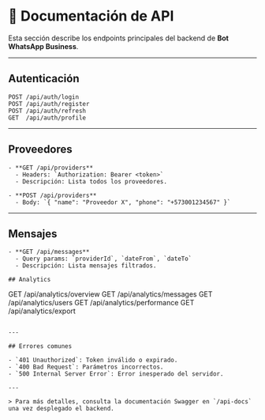 # 📡 Documentación de API

Esta sección describe los endpoints principales del backend de **Bot WhatsApp Business**.

---

## Autenticación

```
POST /api/auth/login
POST /api/auth/register
POST /api/auth/refresh
GET  /api/auth/profile
```

---

## Proveedores

```
- **GET /api/providers**
  - Headers: `Authorization: Bearer <token>`
  - Descripción: Lista todos los proveedores.

- **POST /api/providers**
  - Body: `{ "name": "Proveedor X", "phone": "+573001234567" }`
```

---

## Mensajes

```
- **GET /api/messages**
  - Query params: `providerId`, `dateFrom`, `dateTo`
  - Descripción: Lista mensajes filtrados.

## Analytics

```
GET /api/analytics/overview
GET /api/analytics/messages
GET /api/analytics/users
GET /api/analytics/performance
GET /api/analytics/export
```

---

## Errores comunes

- `401 Unauthorized`: Token inválido o expirado.
- `400 Bad Request`: Parámetros incorrectos.
- `500 Internal Server Error`: Error inesperado del servidor.

---

> Para más detalles, consulta la documentación Swagger en `/api-docs` una vez desplegado el backend.
